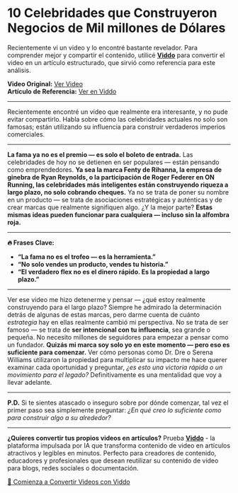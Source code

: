 # 10 Celebridades que Construyeron Negocios de Mil millones de Dólares

Recientemente vi un video y lo encontré bastante revelador. Para comprender mejor y compartir el contenido, utilicé **[Viddo](https://viddo.pro/)** para convertir el video en un artículo estructurado, que sirvió como referencia para este análisis.

**Video Original:** [Ver Video](https://www.youtube.com/watch?v=oDNqbA9ZnOY)  
**Artículo de Referencia:** [Ver en Viddo](https://viddo.pro/zh/video-result/d5009fa8-29ca-48df-ab64-1e8b67fa3195)

---

Recientemente encontré un video que realmente era interesante, y no pude evitar compartirlo. Habla sobre cómo las celebridades actuales no solo son famosas; están utilizando su influencia para construir verdaderos imperios comerciales.

---

**La fama ya no es el premio — es solo el boleto de entrada.** Las celebridades de hoy no se detienen en ser populares — están pensando como emprendedores. **Ya sea la marca Fenty de Rihanna, la empresa de ginebra de Ryan Reynolds, o la participación de Roger Federer en ON Running, las celebridades más inteligentes están construyendo riqueza a largo plazo, no solo cobrando cheques.** Ya no se trata de poner su nombre en un producto — se trata de asociaciones estratégicas y auténticas y de crear marcas que realmente signifiquen algo. ¿Y la mejor parte? **Estas mismas ideas pueden funcionar para cualquiera — incluso sin la alfombra roja.**

---

**🔥 Frases Clave:**

- **“La fama no es el trofeo — es la herramienta.”**
- **“No solo vendes un producto, vendes tu historia.”**
- **“El verdadero flex no es el dinero rápido. Es la propiedad a largo plazo.”**

---

Ver ese video me hizo detenerme y pensar — ¿qué estoy realmente construyendo para el largo plazo? Siempre he admirado la determinación detrás de algunas de estas marcas, pero darme cuenta de cuánto *estrategia* hay en ellas realmente cambió mi perspectiva. No se trata de ser famoso — se trata de **ser intencional con tu influencia**, sea grande o pequeña. No necesito millones de seguidores para empezar a pensar como un fundador. **Quizás mi marca soy solo yo en este momento — pero eso es suficiente para comenzar.** Ver cómo personas como Dr. Dre o Serena Williams utilizaron la propiedad para multiplicar su impacto me hace querer examinar cada oportunidad y preguntar, *¿es esto una victoria rápida o un movimiento para el legado?* Definitivamente es una mentalidad que voy a llevar adelante.

--- 

**P.D.** Si te sientes atascado o inseguro sobre por dónde comenzar, tal vez el primer paso sea simplemente preguntar: *¿En qué creo lo suficiente como para construir algo a su alrededor?*

---

**¿Quieres convertir tus propios videos en artículos?** Prueba **[Viddo](https://viddo.pro/)** - la plataforma impulsada por IA que transforma contenido de video en artículos atractivos y legibles en minutos. Perfecto para creadores de contenido, educadores y profesionales que desean reutilizar su contenido de video para blogs, redes sociales o documentación.

[🚀 Comienza a Convertir Videos con Viddo](https://viddo.pro/)